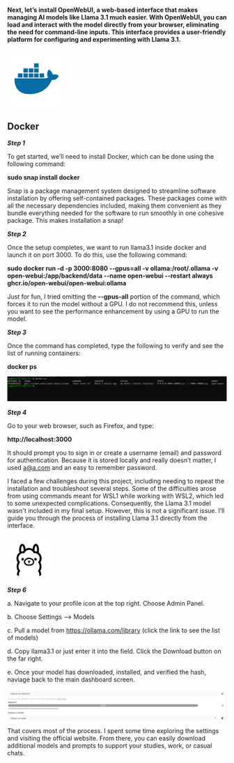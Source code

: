 #### Next, let’s install OpenWebUI, a web-based interface that makes managing AI models like Llama 3.1 much easier. With OpenWebUI, you can load and interact with the model directly from your browser, eliminating the need for command-line inputs. This interface provides a user-friendly platform for configuring and experimenting with Llama 3.1. 

![get-content](https://github.com/GSecAwareness/ChatAI/blob/main/docker-2752207-2285024-91679242.png)

## Docker  

***Step 1***  

To get started, we’ll need to install Docker, which can be done using the following command:  

**sudo snap install docker**  

Snap is a package management system designed to streamline software installation by offering self-contained packages. These packages come with all the necessary dependencies included, making them convenient as they bundle everything needed for the software to run smoothly in one cohesive package. This makes installation a snap!  

***Step 2***  

Once the setup completes, we want to run llama3.1 inside docker and launch it on port 3000. To do this, use the following command:  

**sudo docker run -d -p 3000:8080 --gpus=all -v ollama:/root/.ollama -v open-webui:/app/backend/data --name open-webui --restart always ghcr.io/open-webui/open-webui:ollama**

Just for fun, I tried omitting the **--gpus-all** portion of the command, which forces it to run the model without a GPU. I do not recommend this, unless you want to see the performance enhancement by using a GPU to run the model. 

***Step 3***  

Once the command has completed, type the following to verify and see the list of running containers:  

**docker ps**  

![get-content](https://github.com/GSecAwareness/ChatAI/blob/main/10%20docker%20running.PNG)  

***Step 4***  

Go to your web browser, such as Firefox, and type:  

**http://localhost:3000**  

It should prompt you to sign in or create a username (email) and password for authentication. Because it is stored locally and really doesn’t matter, I used a@a.com and an easy to remember password. 

I faced a few challenges during this project, including needing to repeat the installation and troubleshoot several steps. Some of the difficulties arose from using commands meant for WSL1 while working with WSL2, which led to some unexpected complications. Consequently, the Llama 3.1 model wasn't included in my final setup. However, this is not a significant issue. I’ll guide you through the process of installing Llama 3.1 directly from the interface.

![get-content](https://github.com/GSecAwareness/ChatAI/blob/main/ollama.png)

***Step 6***  

a. Navigate to your profile icon at the top right. Choose Admin Panel.  

b. Choose Settings --> Models  

c. Pull a model from https://ollama.com/library (click the link to see the list of models)  

d. Copy llama3.1 or just enter it into the field. Click the Download button on the far right.  

e. Once your model has downloaded, installed, and verified the hash, naviage back to the main dashboard screen.

![get-content](https://github.com/GSecAwareness/ChatAI/blob/main/11%20llama.PNG)

That covers most of the process. I spent some time exploring the settings and visiting the official website. From there, you can easily download additional models and prompts to support your studies, work, or casual chats.













